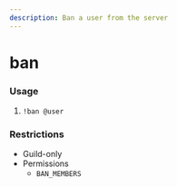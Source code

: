 ```yaml
---
description: Ban a user from the server
---
```


# ban

### Usage
1. `!ban @user`

### Restrictions
- Guild-only
- Permissions
    - `BAN_MEMBERS`